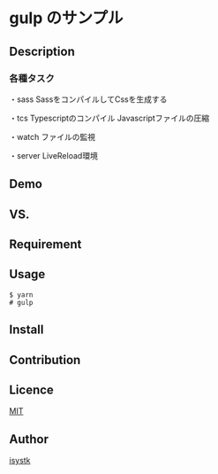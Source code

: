  gulp のサンプル
====

## Description

### 各種タスク

・sass
SassをコンパイルしてCssを生成する

・tcs
Typescriptのコンパイル
Javascriptファイルの圧縮

・watch
ファイルの監視

・server
LiveReload環境


## Demo

## VS. 

## Requirement

## Usage

```
$ yarn
# gulp
```

## Install

## Contribution

## Licence

[MIT](https://github.com/isystk/gulp-sample/LICENCE)

## Author

[isystk](https://github.com/isystk)


